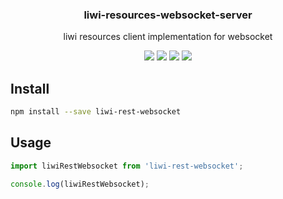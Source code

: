 <h3 align="center">
  liwi-resources-websocket-server
</h3>

<p align="center">
  liwi resources client implementation for websocket
</p>

<p align="center">
  <a href="https://npmjs.org/package/liwi-resources-websocket-server"><img src="https://img.shields.io/npm/v/liwi-resources-websocket-server.svg?style=flat-square"></a>
  <a href="https://npmjs.org/package/liwi-resources-websocket-server"><img src="https://img.shields.io/npm/dw/liwi-resources-websocket-server.svg?style=flat-square"></a>
  <a href="https://npmjs.org/package/liwi-resources-websocket-server"><img src="https://img.shields.io/node/v/liwi-resources-websocket-server.svg?style=flat-square"></a>
  <a href="https://npmjs.org/package/liwi-resources-websocket-server"><img src="https://img.shields.io/npm/types/liwi-resources-websocket-server.svg?style=flat-square"></a>
</p>

## Install

```bash
npm install --save liwi-rest-websocket
```

## Usage

```js
import liwiRestWebsocket from 'liwi-rest-websocket';

console.log(liwiRestWebsocket);
```
